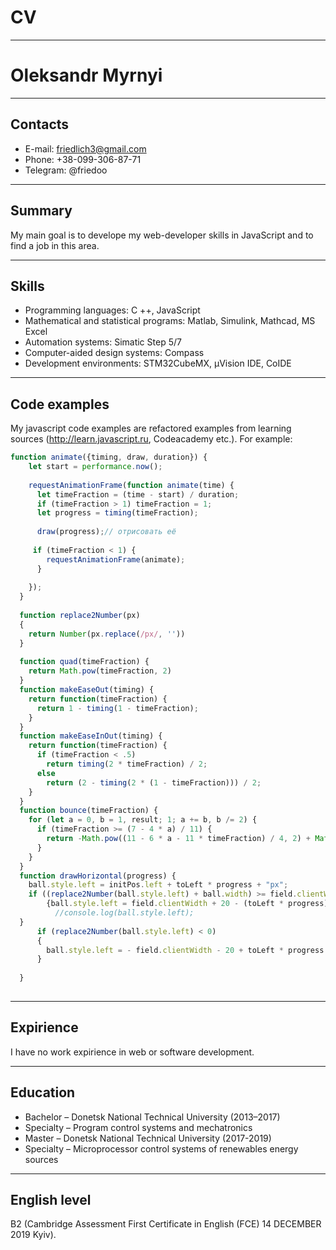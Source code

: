 # CV
-------------

# Oleksandr Myrnyi

-------------

## Contacts
* E-mail: friedlich3@gmail.com
* Phone: +38-099-306-87-71
* Telegram: @friedoo

-------------

## Summary

My main goal is to develope my web-developer skills in JavaScript and to find a job in this area.

-------------

## Skills

* Programming languages: C ++, JavaScript
* Mathematical and statistical programs: Matlab, Simulink, Mathcad, MS Excel
* Automation systems: Simatic Step 5/7
* Computer-aided design systems: Compass
* Development environments: STM32CubeMX, µVision IDE, CoIDE

-------------

## Code examples

My javascript code examples are refactored examples from learning sources 
(http://learn.javascript.ru, Codeacademy etc.). For example:

```javascript
function animate({timing, draw, duration}) {
    let start = performance.now();
  
    requestAnimationFrame(function animate(time) {
      let timeFraction = (time - start) / duration;
      if (timeFraction > 1) timeFraction = 1;
      let progress = timing(timeFraction);
  
      draw(progress);// отрисовать её
  
     if (timeFraction < 1) {
        requestAnimationFrame(animate);
      }
  
    });
  }
  
  function replace2Number(px)
  {
    return Number(px.replace(/px/, ''))
  }
 
  function quad(timeFraction) {
    return Math.pow(timeFraction, 2)
  }
  function makeEaseOut(timing) {
    return function(timeFraction) {
      return 1 - timing(1 - timeFraction);
    }
  }
  function makeEaseInOut(timing) {
    return function(timeFraction) {
      if (timeFraction < .5)
        return timing(2 * timeFraction) / 2;
      else
        return (2 - timing(2 * (1 - timeFraction))) / 2;
    }
  }
  function bounce(timeFraction) {
    for (let a = 0, b = 1, result; 1; a += b, b /= 2) {
      if (timeFraction >= (7 - 4 * a) / 11) {
        return -Math.pow((11 - 6 * a - 11 * timeFraction) / 4, 2) + Math.pow(b, 2)
      }
    }
  }
  function drawHorizontal(progress) {
    ball.style.left = initPos.left + toLeft * progress + "px";
    if ((replace2Number(ball.style.left) + ball.width) >= field.clientWidth && (replace2Number(ball.style.left) + ball.width) > 0)
        {ball.style.left = field.clientWidth + 20 - (toLeft * progress) + "px";
          //console.log(ball.style.left);
  }
      if (replace2Number(ball.style.left) < 0)  
      { 
        ball.style.left = - field.clientWidth - 20 + toLeft * progress + "px";
      }
      
  }
  
```
-------------

## Expirience
I have no work expirience in web or software development.

-------------

## Education

* Bachelor – Donetsk National Technical University (2013–2017)
* Specialty – Program control systems and mechatronics
* Master – Donetsk National Technical University (2017-2019)
* Specialty – Microprocessor control systems of renewables energy sources

-------------

## English level

B2 (Cambridge Assessment First Certificate in English (FCE) 14 DECEMBER
2019 Kyiv).

